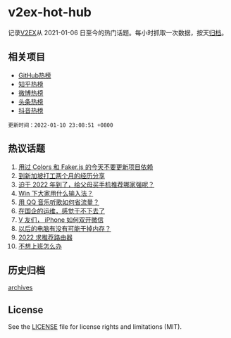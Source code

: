 # v2ex-hot-hub

 记录[V2EX](https://www.v2ex.com/)从 2021-01-06 日至今的热门话题。每小时抓取一次数据，按天[归档](archives)。
 
 ## 相关项目

- [GitHub热榜](https://github.com/lonnyzhang423/github-hot-hub)
- [知乎热榜](https://github.com/lonnyzhang423/zhihu-hot-hub)
- [微博热榜](https://github.com/lonnyzhang423/weibo-hot-hub)
- [头条热榜](https://github.com/lonnyzhang423/toutiao-hot-hub)
- [抖音热榜](https://github.com/lonnyzhang423/douyin-hot-hub)


 `更新时间：2022-01-10 23:08:51 +0800`

## 热议话题

1. [用过 Colors 和 Faker.js 的今天不要更新项目依赖](https://www.v2ex.com/t/827224)
1. [到新加坡打工两个月的经历分享](https://www.v2ex.com/t/827199)
1. [迫于 2022 年到了，给父母买手机推荐哪家强呢？](https://www.v2ex.com/t/827237)
1. [Win 下大家用什么输入法？](https://www.v2ex.com/t/827232)
1. [用 QQ 音乐听歌如何省流量？](https://www.v2ex.com/t/827208)
1. [在国企的运维，感觉干不下去了](https://www.v2ex.com/t/827241)
1. [V 友们， iPhone 如何双开微信](https://www.v2ex.com/t/827238)
1. [以后的电脑有没有可能干掉内存？](https://www.v2ex.com/t/827298)
1. [2022 求推荐路由器](https://www.v2ex.com/t/827212)
1. [不想上班怎么办](https://www.v2ex.com/t/827233)

## 历史归档

[archives](archives)

## License

See the [LICENSE](LICENSE) file for license rights and limitations (MIT).
